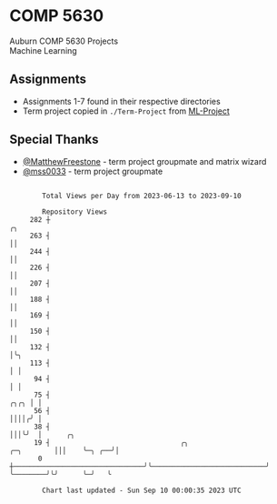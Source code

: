 # COMP 5630
Auburn COMP 5630 Projects  
Machine Learning

## Assignments
- Assignments 1-7 found in their respective directories
- Term project copied in `./Term-Project` from [ML-Project](https://github.com/wumphlett/ML-Project)

## Special Thanks
- [@MatthewFreestone](https://github.com/MatthewFreestone) - term project groupmate and matrix wizard
- [@mss0033](https://github.com/mss0033) - term project groupmate

```

        Total Views per Day from 2023-06-13 to 2023-09-10

        Repository Views
     282 ┼                                                                              ╭╮
     263 ┤                                                                              ││
     244 ┤                                                                              ││
     226 ┤                                                                              ││
     207 ┤                                                                              ││
     188 ┤                                                                              ││
     169 ┤                                                                              ││
     150 ┤                                                                              ││
     132 ┤                                                                              │╰╮
     113 ┤                                                                              │ │
      94 ┤                                                                              │ │
      75 ┤                                                                         ╭╮╭╮ │ │
      56 ┤                                                                         ││││╭╯ │
      38 ┤                                                                         │││╰╯  │      ╭╮
      19 ┤                                ╭╮                            ╭─╮        │││    ╰─╮ ╭──╯│
       0 ┼────────────────────────────────╯╰────────────────────────────╯ ╰────────╯╰╯      ╰─╯   ╰

        Chart last updated - Sun Sep 10 00:00:35 2023 UTC
        
```
